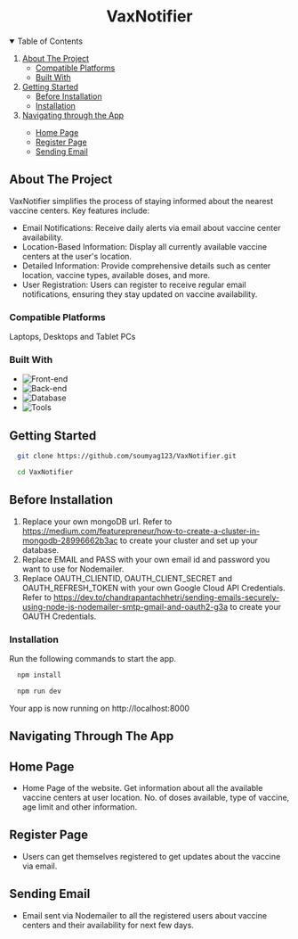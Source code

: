 <div align="center">
  <h1 align="center">VaxNotifier</h1>
</div>

<!-- TABLE OF CONTENTS -->
<details open="open">
  <summary>Table of Contents</summary>
  <ol>
    <li>
      <a href="#about-the-project">About The Project</a>
      <ul>
        <li><a href="#compatible-platforms">Compatible Platforms</a></li>
        <li><a href="#built-with">Built With</a></li>
      </ul>
    </li>
    <li>
      <a href="#getting-started">Getting Started</a>
      <ul>
        <li><a href="#before-installation">Before Installation</a></li>
        <li><a href="#installation">Installation</a></li>
      </ul>
    </li>
    <li><a href="#navigating-through-the-app">Navigating through the App</a></li><ul>
        <li><a href="#home-page">Home Page</a></li>
        <li><a href="#register-page">Register Page</a></li>
        <li><a href="#sending-email">Sending Email</a></li>
      </ul>
  </ol>
</details>

<!-- ABOUT THE PROJECT -->

## About The Project

VaxNotifier simplifies the process of staying informed about the nearest vaccine centers. Key features include:
* Email Notifications: Receive daily alerts via email about vaccine center availability.
* Location-Based Information: Display all currently available vaccine centers at the user's location.
* Detailed Information: Provide comprehensive details such as center location, vaccine types, available doses, and more.
* User Registration: Users can register to receive regular email notifications, ensuring they stay updated on vaccine availability.


### Compatible Platforms
Laptops, Desktops and Tablet PCs

### Built With
* ![Front-end][front-end-shield]
* ![Back-end][back-end-shield]
* ![Database][database-shield]
* ![Tools][tools-shield]

## Getting Started
```sh
  git clone https://github.com/soumyag123/VaxNotifier.git
```
```sh
  cd VaxNotifier
```

## Before Installation
1. Replace your own mongoDB url. Refer to https://medium.com/featurepreneur/how-to-create-a-cluster-in-mongodb-28996662b3ac to create your cluster and set up your database.
3. Replace EMAIL and PASS with your own email id and password you want to use for Nodemailer.
4. Replace OAUTH_CLIENTID, OAUTH_CLIENT_SECRET and OAUTH_REFRESH_TOKEN with your own Google Cloud API Credentials. Refer to https://dev.to/chandrapantachhetri/sending-emails-securely-using-node-js-nodemailer-smtp-gmail-and-oauth2-g3a to create your OAUTH Credentials. 


### Installation
Run the following commands to start the app.
```sh
  npm install 
```
```sh
  npm run dev
```
Your app is now running on http://localhost:8000

<!-- APP TUTORIAL-->
## Navigating Through The App

## Home Page
   - Home Page of the website. Get information about all the available vaccine centers at user location. No. of doses available, type of vaccine, age limit and other information.

## Register Page
   - Users can get themselves registered to get updates about the vaccine via email.
     
## Sending Email
   - Email sent via Nodemailer to all the registered users about vaccine centers and their availability for next few days.
 

<!--MARKDOWN LINKS-->
[front-end-shield]: https://img.shields.io/badge/Front--end-EJS%20HTML-blueviolet
[back-end-shield]: https://img.shields.io/badge/Back--end-Node%20JS%2C%20Express-blueviolet
[tools-shield]: https://img.shields.io/badge/Tools-APISetu%20Nodemailer-blueviolet
[database-shield]: https://img.shields.io/badge/Database-MongoDB-blueviolet
